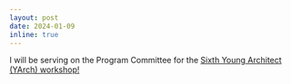 ```yaml
---
layout: post
date: 2024-01-09
inline: true
---
```


I will be serving on the Program Committee for the [Sixth Young Architect (YArch) workshop!](https://www.cs.cmu.edu/~yarch2024/)

